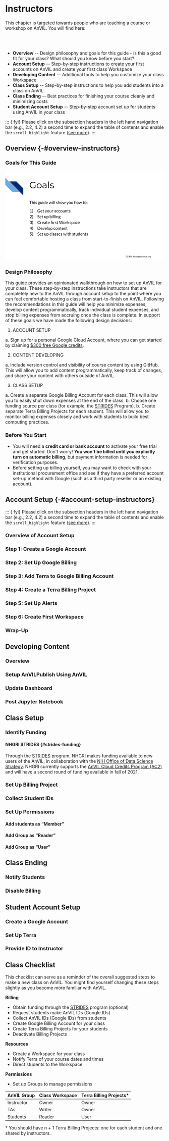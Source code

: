 # Instructors

This chapter is targeted towards people who are teaching a course or workshop on AnVIL. You will find here:

<br> <!-- Capital letter makes part of below content indented which doesn't look good.. can remove the <br> if more text is added above -->
<br>

- **Overview** -- Design philosophy and goals for this guide - is this a good fit for your class?  What should you know before you start?
- **Account Setup** -- Step-by-step instructions to create your first accounts on AnVIL and create your first class Workspace
- **Developing Content** -- Additional tools to help you customize your class Workspace
- **Class Setup** -- Step-by-step instructions to help you add students into a class on AnVIL
- **Class Ending** -- Best practices for finishing your course cleanly and minimizing costs
- **Student Account Setup** -- Step-by-step account set up for students using AnVIL in your class

::: {.fyi}
Please click on the subsection headers in the left hand 
navigation bar (e.g., 2.2, 4.2) a second time to expand the 
table of contents and enable the `scroll_highlight` feature 
([see more](https://jhudatascience.org/AnVIL_Book_Getting_Started/introduction.html#activate-scroll_highlight-feature)).
:::

<!------------------------------------------>

## Overview {-#overview-instructors}

### Goals for This Guide

<img src="04-instructors_files/figure-html//1HHWg47Tg6miv_K7GNB6ZDTx-4Jc5IMl7APfFtD1Rqag_ge21c626cf0_0_5.png" title="List of goals for this guide: (1) get your accounts, (2) set up billing, (3) create your first Workspace, (4) develop content, and (5) set up classes with students." alt="List of goals for this guide: (1) get your accounts, (2) set up billing, (3) create your first Workspace, (4) develop content, and (5) set up classes with students."  />

### Design Philosophy

This guide provides an opinionated walkthrough on how to set up AnVIL for your class.  These step-by-step instructions take instructors that are completely new to the AnVIL through account setup to the point where you can feel comfortable hosting a class from start-to-finish on AnVIL. Following the recommendations in this guide will help you minimize expenses, develop content programmatically, track individual student expenses, and stop billing expenses from accruing once the class is complete. In support of these goals we have made the following design decisions:

1. ACCOUNT SETUP

a. Sign up for a personal Google Cloud Account, where you can get started by claiming [$300 free Google credits](https://cloud.google.com/free/docs/gcp-free-tier/#free-trial).

2. CONTENT DEVELOPING

a. Include version control and visibility of course content by using GitHub. This will allow you to add content programmatically, keep track of changes, and share your content with others outside of AnVIL.

3. CLASS SETUP

a. Create a separate Google Billing Account for each class. This will allow you to easily shut down expenses at the end of the class.
b. Choose one funding source per class (for example, the [STRIDES](#strides-funding) Program).
b. Create separate Terra Billing Projects for each student. This will allow you to monitor billing expenses closely and work with students to build best computing practices.

### Before You Start

- You will need a **credit card or bank account** to activate your free trial and get started. Don't worry! **You won't be billed until you explicitly turn on automatic billing**, but payment information is needed for verification purposes.
- Before setting up billing yourself, you may want to check with your institutional procurement office and see if they have a preferred account set-up method with Google (such as a third party reseller or an existing account).

<!-- Checklist -->

<!------------------------------------------>

## Account Setup {-#account-setup-instructors}

::: {.fyi}
Please click on the subsection headers in the left hand 
navigation bar (e.g., 2.2, 4.2) a second time to expand the 
table of contents and enable the `scroll_highlight` feature 
([see more](https://jhudatascience.org/AnVIL_Book_Getting_Started/introduction.html#activate-scroll_highlight-feature)).
:::

### Overview of Account Setup

### Step 1: Create a Google Account

### Step 2: Set Up Google Billing

### Step 3: Add Terra to Google Billing Account

### Step 4: Create a Terra Billing Project

### Step 5: Set Up Alerts

### Step 6: Create First Workspace

### Wrap-Up

<!------------------------------------------>

## Developing Content

### Overview

### Setup AnVILPublish Using AnVIL

### Update Dashboard

### Post Jupyter Notebook

<!------------------------------------------>

## Class Setup

### Identify Funding

#### NHGRI STRIDES {#strides-funding}

Through the [STRIDES](https://datascience.nih.gov/strides) program, NHGRI makes funding available to new users of the AnVIL, in collaboration with the [NIH Office of Data Science Strategy](https://datascience.nih.gov/about/odss). NHGRI currently supports the [AnVIL Cloud Credits Program (AC2)](https://anvilproject.org/news/2021/04/12/announcing-anvil-cloud-cost-credits-program) and will have a second round of funding available in fall of 2021.

### Set Up Billing Project

### Collect Student IDs

### Set Up Permissions

#### Add students as “Member” 

<!-- to Terra Group (so don’t have to type every ID) -->

#### Add Group as “Reader” 

<!-- to Instructor Workspace (to allow clone of this workspace) -->

#### Add Group as “User” 

<!-- Roles on Billing Project (allow to clone any workspace) -->

<!------------------------------------------>

## Class Ending

### Notify Students

### Disable Billing

<!------------------------------------------>

## Student Account Setup

### Create a Google Account

### Set Up Terra

### Provide ID to Instructor

<!------------------------------------------>

## Class Checklist

This checklist can serve as a reminder of the overall suggested steps to make a new class on AnVIL. You might find yourself changing these steps slightly as you become more familiar with AnVIL.

**Billing**

- Obtain funding through the [STRIDES](https://datascience.nih.gov/strides) program (optional)
- Request students make AnVIL IDs (Google IDs) 
- Collect AnVIL IDs (Google IDs) from students
- Create Google Billing Account for your class
- Create Terra Billing Projects for your students
- Deactivate Billing Projects

**Resources**

- Create a Workspace for your class
- Notify Terra of your course dates and times
- Direct students to the Workspace

**Permissions**

- Set up Groups to manage permissions

| AnVIL Group | Class Workspace | Terra Billing Projects*|
|:------------|:----------------|:-----------------------|
| Instructor  | Owner           | Owner                  |
| TAs         | Writer          | Owner                  |
| Students    | Reader          | User                   |

\* You should have n + 1 Terra Billing Projects: one for each student and one shared by instructors.

